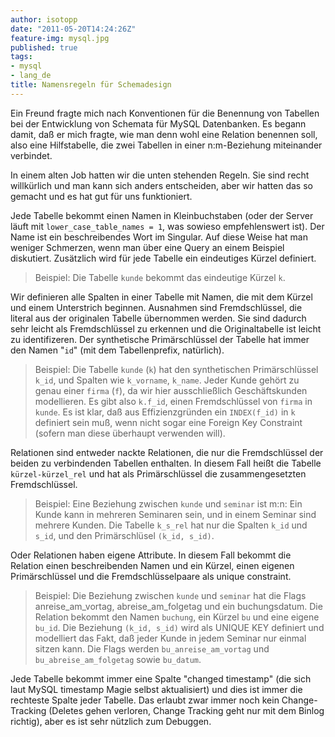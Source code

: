 ```yaml
---
author: isotopp
date: "2011-05-20T14:24:26Z"
feature-img: mysql.jpg
published: true
tags:
- mysql
- lang_de
title: Namensregeln für Schemadesign
---
```

Ein Freund fragte mich nach Konventionen für die Benennung von Tabellen bei
der Entwicklung von Schemata für MySQL Datenbanken. Es begann damit, daß er
mich fragte, wie man denn wohl eine Relation benennen soll, also eine
Hilfstabelle, die zwei Tabellen in einer n:m-Beziehung miteinander
verbindet.

In einem alten Job hatten wir die unten stehenden Regeln. Sie sind recht
willkürlich und man kann sich anders entscheiden, aber wir hatten das so
gemacht und es hat gut für uns funktioniert.

Jede Tabelle bekommt einen Namen in Kleinbuchstaben (oder der Server läuft
mit `lower_case_table_names = 1`, was sowieso empfehlenswert ist). Der Name
ist ein beschreibendes Wort im Singular. Auf diese Weise hat man weniger
Schmerzen, wenn man über eine Query an einem Beispiel diskutiert. Zusätzlich
wird für jede Tabelle ein eindeutiges Kürzel definiert.

> Beispiel: Die Tabelle `kunde` bekommt das eindeutige Kürzel `k`.

Wir definieren alle Spalten in einer Tabelle mit Namen, die mit dem Kürzel
und einem Unterstrich beginnen. Ausnahmen sind Fremdschlüssel, die literal
aus der originalen Tabelle übernommen werden. Sie sind dadurch sehr leicht
als Fremdschlüssel zu erkennen und die Originaltabelle ist leicht zu
identifizeren. Der synthetische Primärschlüssel der Tabelle hat immer den
Namen "`id`" (mit dem Tabellenprefix, natürlich).

> Beispiel: Die Tabelle `kunde` (`k`) hat den synthetischen Primärschlüssel
> `k_id`, und Spalten wie `k_vorname`, `k_name`. Jeder Kunde gehört zu genau einer
> `firma` (`f`), da wir hier ausschließlich Geschäftskunden modellieren. Es gibt
> also `k.f_id`, einen Fremdschlüssel von `firma` in `kunde`. Es ist klar, daß aus
> Effizienzgründen ein `INDEX(f_id)` in `k` definiert sein muß, wenn nicht sogar
> eine Foreign Key Constraint (sofern man diese überhaupt verwenden will).

Relationen sind entweder nackte Relationen, die nur die Fremdschlüssel der
beiden zu verbindenden Tabellen enthalten. In diesem Fall heißt die Tabelle
`kürzel-kürzel_rel` und hat als Primärschlüssel die zusammengesetzten
Fremdschlüssel.

> Beispiel: Eine Beziehung zwischen `kunde` und `seminar` ist m:n: Ein Kunde
> kann in mehreren Seminaren sein, und in einem Seminar sind mehrere Kunden.
> Die Tabelle `k_s_rel` hat nur die Spalten `k_id` und `s_id`, und den
> Primärschlüsel `(k_id, s_id)`.

Oder Relationen haben eigene Attribute. In diesem Fall bekommt die Relation
einen beschreibenden Namen und ein Kürzel, einen eigenen Primärschlüssel und
die Fremdschlüsselpaare als unique constraint.

> Beispiel: Die Beziehung zwischen `kunde` und `seminar` hat die Flags
> anreise_am_vortag, abreise_am_folgetag und ein buchungsdatum. Die Relation
> bekommt den Namen `buchung`, ein Kürzel `bu` und eine eigene `bu_id`. Die
> Beziehung `(k_id, s_id)` wird als UNIQUE KEY definiert und modelliert das
> Fakt, daß jeder Kunde in jedem Seminar nur einmal sitzen kann. Die Flags
> werden `bu_anreise_am_vortag` und `bu_abreise_am_folgetag` sowie
> `bu_datum`.

Jede Tabelle bekommt immer eine Spalte "changed timestamp" (die sich laut
MySQL timestamp Magie selbst aktualisiert) und dies ist immer die rechteste
Spalte jeder Tabelle. Das erlaubt zwar immer noch kein Change-Tracking
(Deletes gehen verloren, Change Tracking geht nur mit dem Binlog richtig),
aber es ist sehr nützlich zum Debuggen.
